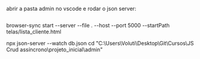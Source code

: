 abrir a pasta admin no vscode e 
rodar o json server: 
```js
```

browser-sync start --server --file . --host --port 5000 --startPath telas/lista_cliente.html

npx json-server --watch db.json
cd "C:\Users\Voluti\Desktop\Git\Cursos\JS Crud assíncrono\projeto_inicial\admin"
